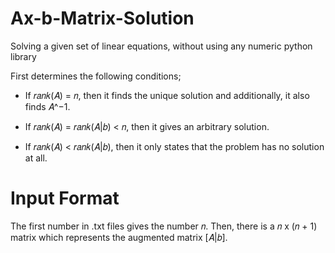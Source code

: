# Ax-b-Matrix-Solution

Solving a given set of linear equations, without using any numeric python library

First determines the following conditions;
* If 𝑟𝑎𝑛𝑘(𝐴) = 𝑛, then it finds the unique solution and additionally, it also finds 𝐴^−1.

* If 𝑟𝑎𝑛𝑘(𝐴) = 𝑟𝑎𝑛𝑘(𝐴|𝑏) < 𝑛, then it gives an arbitrary solution.

* If 𝑟𝑎𝑛𝑘(𝐴) < 𝑟𝑎𝑛𝑘(𝐴|𝑏), then it only states that the problem has no solution at all.

# Input Format
The first number in .txt files gives the number 𝑛. Then, there is a 𝑛 x (𝑛 + 1) matrix which represents the augmented matrix [𝐴|𝑏]. 
